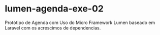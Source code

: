 # lumen-agenda-exe-02
Protótipo de Agenda com Uso do Micro Framework Lumen baseado em Laravel com os acrescimos de dependencias.
